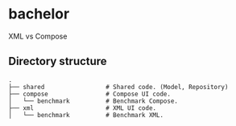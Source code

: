 # bachelor
XML vs Compose


## Directory structure
    .
    ├── shared                 # Shared code. (Model, Repository)
    ├── compose                # Compose UI code.
    │   └── benchmark          # Benchmark Compose.
    ├── xml                    # XML UI code.
    │   └── benchmark          # Benchmark XML.
  
